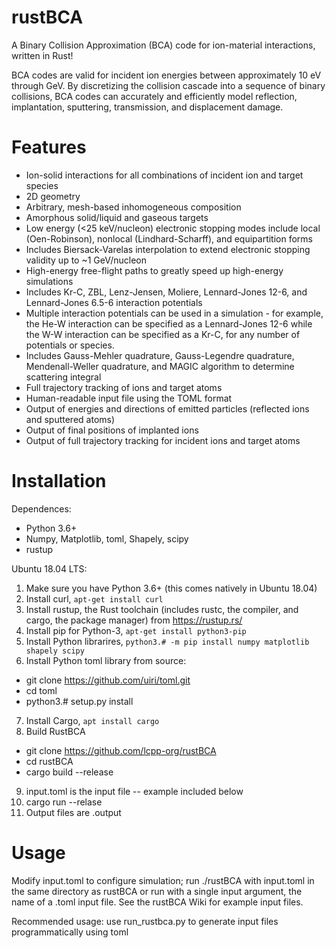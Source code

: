 # rustBCA

A Binary Collision Approximation (BCA) code for ion-material interactions, written in Rust!

BCA codes are valid for incident ion energies between approximately 10 eV  through GeV. By discretizing the collision cascade into a sequence of binary collisions, BCA codes can accurately and efficiently model reflection, implantation, sputtering, transmission, and displacement damage.

# Features

* Ion-solid interactions for all combinations of incident ion and target species
* 2D geometry
* Arbitrary, mesh-based inhomogeneous composition
* Amorphous solid/liquid and gaseous targets
* Low energy (<25 keV/nucleon) electronic stopping modes include local (Oen-Robinson), nonlocal (Lindhard-Scharff), and equipartition forms
* Includes Biersack-Varelas interpolation to extend electronic stopping validity up to ~1 GeV/nucleon
* High-energy free-flight paths to greatly speed up high-energy simulations
* Includes Kr-C, ZBL, Lenz-Jensen, Moliere, Lennard-Jones 12-6, and Lennard-Jones 6.5-6 interaction potentials
* Multiple interaction potentials can be used in a simulation - for example, the He-W interaction can be specified as a Lennard-Jones 12-6 while the W-W interaction can be specified as a Kr-C, for any number of potentials or species.
* Includes Gauss-Mehler quadrature, Gauss-Legendre quadrature, Mendenall-Weller quadrature, and MAGIC algorithm to determine scattering integral
* Full trajectory tracking of ions and target atoms
* Human-readable input file using the TOML format
* Output of energies and directions of emitted particles (reflected ions and sputtered atoms)
* Output of final positions of implanted ions
* Output of full trajectory tracking for incident ions and target atoms

# Installation

Dependences:
* Python 3.6+
* Numpy, Matplotlib, toml, Shapely, scipy
* rustup

Ubuntu 18.04 LTS:
1. Make sure you have Python 3.6+ (this comes natively in Ubuntu 18.04)
2. Install curl, `apt-get install curl`
3. Install rustup, the Rust toolchain (includes rustc, the compiler, and cargo, the package manager) from https://rustup.rs/
4. Install pip for Python-3, `apt-get install python3-pip`
5. Install Python librarires, `python3.# -m pip install numpy matplotlib shapely scipy`
6. Install Python toml library from source:
- git clone https://github.com/uiri/toml.git
- cd toml
- python3.# setup.py install
7. Install Cargo, `apt install cargo`
8. Build RustBCA
- git clone https://github.com/lcpp-org/rustBCA
- cd rustBCA
- cargo build --release
9. input.toml is the input file -- example included below
10. cargo run --relase
11. Output files are .output

# Usage

Modify input.toml to configure simulation; run ./rustBCA with input.toml in the same directory as rustBCA or run with a single input argument, the name of a .toml input file. See the rustBCA Wiki for example input files.

Recommended usage: use run_rustbca.py to generate input files programmatically using toml
